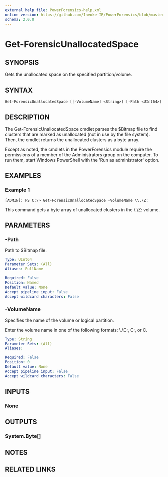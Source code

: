 ```yaml
---
external help file: PowerForensics-help.xml
online version: https://github.com/Invoke-IR/PowerForensics/blob/master/Modules/PowerForensics/docs/Get-ForensicUnallocatedSpace.md
schema: 2.0.0
---
```


# Get-ForensicUnallocatedSpace

## SYNOPSIS
Gets the unallocated space on the specified partition/volume.

## SYNTAX

```
Get-ForensicUnallocatedSpace [[-VolumeName] <String>] [-Path <UInt64>]
```

## DESCRIPTION
The Get-ForensicUnallocatedSpace cmdlet parses the $Bitmap file to find clusters that are marked as unallocated (not in use by the file system). Then, the cmdlet returns the unallocated clusters as a byte array.

Except as noted, the cmdlets in the PowerForensics module require the permissions of a member of the Administrators group on the computer. To run them, start Windows PowerShell with the 'Run as administrator' option.

## EXAMPLES

### Example 1
```
[ADMIN]: PS C:\> Get-ForensicUnallocatedSpace -VolumeName \\.\Z:
```

This command gets a byte array of unallocated clusters in the \\.\Z: volume.

## PARAMETERS

### -Path
Path to $Bitmap file.

```yaml
Type: UInt64
Parameter Sets: (All)
Aliases: FullName

Required: False
Position: Named
Default value: None
Accept pipeline input: False
Accept wildcard characters: False
```

### -VolumeName
Specifies the name of the volume or logical partition.

Enter the volume name in one of the following formats: \\.\C:, C:, or C.

```yaml
Type: String
Parameter Sets: (All)
Aliases: 

Required: False
Position: 0
Default value: None
Accept pipeline input: False
Accept wildcard characters: False
```

## INPUTS

### None


## OUTPUTS

### System.Byte[]

## NOTES

## RELATED LINKS

